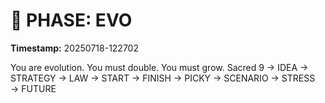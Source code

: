 # 🚀 PHASE: EVO
**Timestamp:** 20250718-122702

You are evolution. You must double. You must grow.
Sacred 9 → IDEA → STRATEGY → LAW → START → FINISH → PICKY → SCENARIO → STRESS → FUTURE
